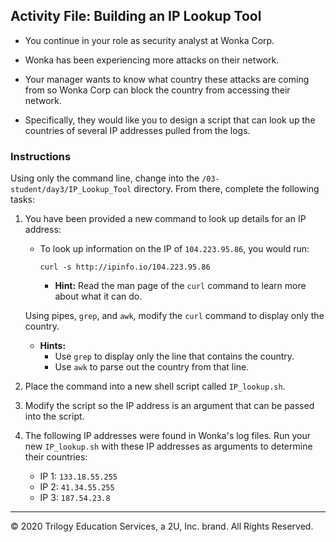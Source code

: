 ## Activity File: Building an IP Lookup Tool  
  
- You continue in your role as security analyst at Wonka Corp.

- Wonka has been experiencing more attacks on their network.

- Your manager wants to know what country these attacks are coming from so Wonka Corp can block the country from accessing their network.

- Specifically, they would like you to design a script that can look up the countries of several IP addresses pulled from the logs.

### Instructions

Using only the command line, change into the `/03-student/day3/IP_Lookup_Tool` directory. From there, complete the following tasks:
  
1. You have been provided a new command to look up details for an IP address:

     - To look up information on the IP of `104.223.95.86`, you would run:  

        `curl -s http://ipinfo.io/104.223.95.86`

       - **Hint:** Read the man page of the `curl` command to learn more about what it can do.

   Using  pipes, `grep`, and `awk`, modify the `curl` command to display only the country.

      - **Hints:**
         - Use `grep` to display only the line that contains the country. 
         - Use `awk` to parse out the country from that line.

  2.  Place the command into a new shell script called `IP_lookup.sh`.

  3.  Modify the script so the IP address is an argument that can be passed into the script.

  4. The following IP addresses were found in Wonka's log files. Run your new  `IP_lookup.sh` with these IP addresses as arguments to determine their countries:
       - IP 1: `133.18.55.255`
       - IP 2: `41.34.55.255`
       - IP 3: `187.54.23.8`

--- 
© 2020 Trilogy Education Services, a 2U, Inc. brand. All Rights Reserved.
